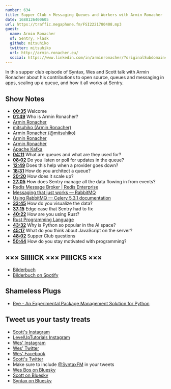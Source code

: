 ```yaml
---
number: 634
title: Supper Club × Messaging Queues and Workers with Armin Ronacher
date: 1688126400605
url: https://traffic.megaphone.fm/FSI2221780408.mp3
guest:
  name: Armin Ronacher
  of: Sentry, Flask
  github: mitsuhiko
  twitter: mitsuhiko
  url: http://armin.ronacher.eu/
  social: https://www.linkedin.com/in/arminronacher/?originalSubdomain=at
---
```


In this supper club episode of Syntax, Wes and Scott talk with Armin Ronacher about his contributions to open source, queues and messaging in apps, scaling up a queue, and how it all works at Sentry.

## Show Notes

- **[00:35](#t=00:35)** Welcome
- **[01:49](#t=01:49)** Who is Armin Ronacher?
- [Armin Ronacher](https://en.wikipedia.org/wiki/Armin_Ronacher)
- [mitsuhiko (Armin Ronacher)](https://github.com/mitsuhiko)
- [Armin Ronacher (@mitsuhiko)](https://twitter.com/mitsuhiko)
- [Armin Ronacher](http://armin.ronacher.eu/)
- [Armin Ronacher](https://www.linkedin.com/in/arminronacher/?originalSubdomain=at)
- [Apache Kafka](https://kafka.apache.org/)
- **[04:11](#t=04:11)** What are queues and what are they used for?
- **[08:02](#t=08:02)** Do you listen or poll for updates in the queue?
- **[12:49](#t=12:49)** Does this help when a provider goes down?
- **[18:31](#t=18:31)** How do you architect a queue?
- **[20:20](#t=20:20)** How does it scale up?
- **[27:05](#t=27:05)** How does Sentry manage all the data flowing in from events?
- [Redis Message Broker | Redis Enterprise](https://redis.com/solutions/use-cases/messaging/)
- [Messaging that just works — RabbitMQ](https://www.rabbitmq.com/)
- [Using RabbitMQ — Celery 5.3.1 documentation](https://docs.celeryq.dev/en/stable/getting-started/backends-and-brokers/rabbitmq.html)
- **[33:45](#t=33:45)** How do you visualize the data?
- **[37:15](#t=37:15)** Edge case that Sentry had to fix
- **[40:22](#t=40:22)** How are you using Rust?
- [Rust Programming Language](https://www.rust-lang.org/)
- **[43:32](#t=43:32)** Why is Python so popular in the AI space?
- **[45:17](#t=45:17)** What do you think about JavaScript on the server?
- **[48:02](#t=48:02)** Supper Club questions
- **[50:44](#t=50:44)** How do you stay motivated with programming?

## ××× SIIIIICK ××× PIIIICKS ×××

- [Bilderbuch](https://bilderbuch-musik.at/home)
- [Bilderbuch on Spotify](https://open.spotify.com/artist/2ErWLckuGFl84nGmg5fwyG?si=oG2uwmcMTy2b7jHi0CMXVQ)

## Shameless Plugs

- [Rye - An Experimental Package Management Solution for Python](https://github.com/mitsuhiko/rye)

## Tweet us your tasty treats

- [Scott's Instagram](https://www.instagram.com/stolinski/)
- [LevelUpTutorials Instagram](https://www.instagram.com/LevelUpTutorials/)
- [Wes' Instagram](https://www.instagram.com/wesbos/)
- [Wes' Twitter](https://twitter.com/wesbos)
- [Wes' Facebook](https://www.facebook.com/wesbos.developer)
- [Scott's Twitter](https://twitter.com/stolinski)
- Make sure to include [@SyntaxFM](https://twitter.com/SyntaxFM) in your tweets
- [Wes Bos on Bluesky](https://bsky.app/profile/wesbos.com)
- [Scott on Bluesky](https://bsky.app/profile/tolin.ski)
- [Syntax on Bluesky](https://bsky.app/profile/syntax.fm)
